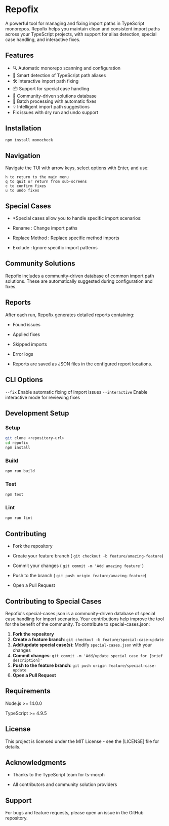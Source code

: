 # Repofix

A powerful tool for managing and fixing import paths in TypeScript monorepos. Repofix helps you maintain clean and consistent import paths across your TypeScript projects, with support for alias detection, special case handling, and interactive fixes.

## Features

- 🔍 Automatic monorepo scanning and configuration
- 🎯 Smart detection of TypeScript path aliases
- 🛠️ Interactive import path fixing
- 📦 Support for special case handling
- 🤝 Community-driven solutions database
- 🚀 Batch processing with automatic fixes
- 💡 Intelligent import path suggestions
- Fix issues with dry run and undo support

## Installation

```bash
npm install monocheck
```
## Navigation
Navigate the TUI with arrow keys, select options with Enter, and use:

    h to return to the main menu
    q to quit or return from sub-screens
    c to confirm fixes
    u to undo fixes

## Special Cases
* *Special cases allow you to handle specific import scenarios:

* Rename : Change import paths

* Replace Method : Replace specific method imports

* Exclude : Ignore specific import patterns

## Community Solutions
Repofix includes a community-driven database of common import path solutions. These are automatically suggested during configuration and fixes.

## Reports
After each run, Repofix generates detailed reports containing:

* Found issues

* Applied fixes

* Skipped imports

* Error logs

* Reports are saved as JSON files in the configured report locations.

## CLI Options
`--fix`            Enable automatic fixing of import issues
`--interactive`    Enable interactive mode for reviewing fixes

## Development Setup
### Setup
```bash
git clone <repository-url>
cd repofix
npm install
```
### Build
```bash
npm run build
```
### Test
```bash
npm test
```
### Lint
```bash
npm run lint
```
## Contributing
* Fork the repository

* Create your feature branch ( ```git checkout -b feature/amazing-feature```)

* Commit your changes ( ```git commit -m 'Add amazing feature'```)

* Push to the branch ( ```git push origin feature/amazing-feature```)

* Open a Pull Request

## Contributing to Special Cases

Repofix's special-cases.json is a community-driven database of special case handling for import scenarios. Your contributions help improve the tool for the benefit of the community. To contribute to special-cases.json:

1. **Fork the repository**
2. **Create a feature branch**: `git checkout -b feature/special-case-update`
3. **Add/update special case(s)**: Modify `special-cases.json` with your changes
4. **Commit changes**: `git commit -m 'Add/update special case for [brief description]'`
5. **Push to the feature branch**: `git push origin feature/special-case-update`
6. **Open a Pull Request**

## Requirements
Node.js >= 14.0.0

TypeScript >= 4.9.5

## License
This project is licensed under the MIT License - see the [LICENSE] file for details.

## Acknowledgments
* Thanks to the TypeScript team for ts-morph

* All contributors and community solution providers

## Support
For bugs and feature requests, please open an issue in the GitHub repository.
